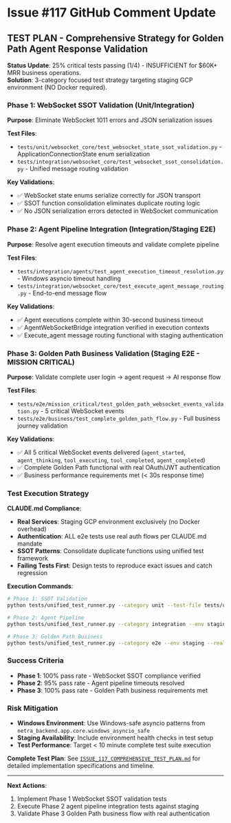 # Issue #117 GitHub Comment Update

## TEST PLAN - Comprehensive Strategy for Golden Path Agent Response Validation

**Status Update**: 25% critical tests passing (1/4) - INSUFFICIENT for $60K+ MRR business operations.  
**Solution**: 3-category focused test strategy targeting staging GCP environment (NO Docker required).

### Phase 1: WebSocket SSOT Validation (Unit/Integration)
**Purpose**: Eliminate WebSocket 1011 errors and JSON serialization issues

**Test Files**:
- `tests/unit/websocket_core/test_websocket_state_ssot_validation.py` - ApplicationConnectionState enum serialization
- `tests/integration/websocket_core/test_websocket_ssot_consolidation.py` - Unified message routing validation

**Key Validations**:
- ✅ WebSocket state enums serialize correctly for JSON transport
- ✅ SSOT function consolidation eliminates duplicate routing logic
- ✅ No JSON serialization errors detected in WebSocket communication

### Phase 2: Agent Pipeline Integration (Integration/Staging E2E)
**Purpose**: Resolve agent execution timeouts and validate complete pipeline

**Test Files**:
- `tests/integration/agents/test_agent_execution_timeout_resolution.py` - Windows asyncio timeout handling
- `tests/integration/websocket_core/test_execute_agent_message_routing.py` - End-to-end message flow

**Key Validations**:
- ✅ Agent executions complete within 30-second business timeout
- ✅ AgentWebSocketBridge integration verified in execution contexts  
- ✅ Execute_agent message routing functional with staging authentication

### Phase 3: Golden Path Business Validation (Staging E2E - MISSION CRITICAL)
**Purpose**: Validate complete user login → agent request → AI response flow

**Test Files**:
- `tests/e2e/mission_critical/test_golden_path_websocket_events_validation.py` - 5 critical WebSocket events
- `tests/e2e/business/test_complete_golden_path_flow.py` - Full business journey validation

**Key Validations**:
- ✅ All 5 critical WebSocket events delivered (`agent_started`, `agent_thinking`, `tool_executing`, `tool_completed`, `agent_completed`)
- ✅ Complete Golden Path functional with real OAuth/JWT authentication
- ✅ Business performance requirements met (< 30s response time)

### Test Execution Strategy

**CLAUDE.md Compliance**:
- **Real Services**: Staging GCP environment exclusively (no Docker overhead)
- **Authentication**: ALL e2e tests use real auth flows per CLAUDE.md mandate
- **SSOT Patterns**: Consolidate duplicate functions using unified test framework
- **Failing Tests First**: Design tests to reproduce exact issues and catch regression

**Execution Commands**:
```bash
# Phase 1: SSOT Validation
python tests/unified_test_runner.py --category unit --test-file tests/unit/websocket_core/test_websocket_state_ssot_validation.py

# Phase 2: Agent Pipeline  
python tests/unified_test_runner.py --category integration --env staging --test-file tests/integration/agents/test_agent_execution_timeout_resolution.py

# Phase 3: Golden Path Business
python tests/unified_test_runner.py --category e2e --env staging --real-llm --test-file tests/e2e/mission_critical/test_golden_path_websocket_events_validation.py
```

### Success Criteria
- **Phase 1**: 100% pass rate - WebSocket SSOT compliance verified
- **Phase 2**: 95% pass rate - Agent pipeline timeouts resolved  
- **Phase 3**: 100% pass rate - Golden Path business requirements met

### Risk Mitigation
- **Windows Environment**: Use Windows-safe asyncio patterns from `netra_backend.app.core.windows_asyncio_safe`
- **Staging Availability**: Include environment health checks in test setup
- **Test Performance**: Target < 10 minute complete test suite execution

**Complete Test Plan**: See [`ISSUE_117_COMPREHENSIVE_TEST_PLAN.md`](./ISSUE_117_COMPREHENSIVE_TEST_PLAN.md) for detailed implementation specifications and timeline.

---
**Next Actions**:
1. Implement Phase 1 WebSocket SSOT validation tests
2. Execute Phase 2 agent pipeline integration tests against staging  
3. Validate Phase 3 Golden Path business flow with real authentication